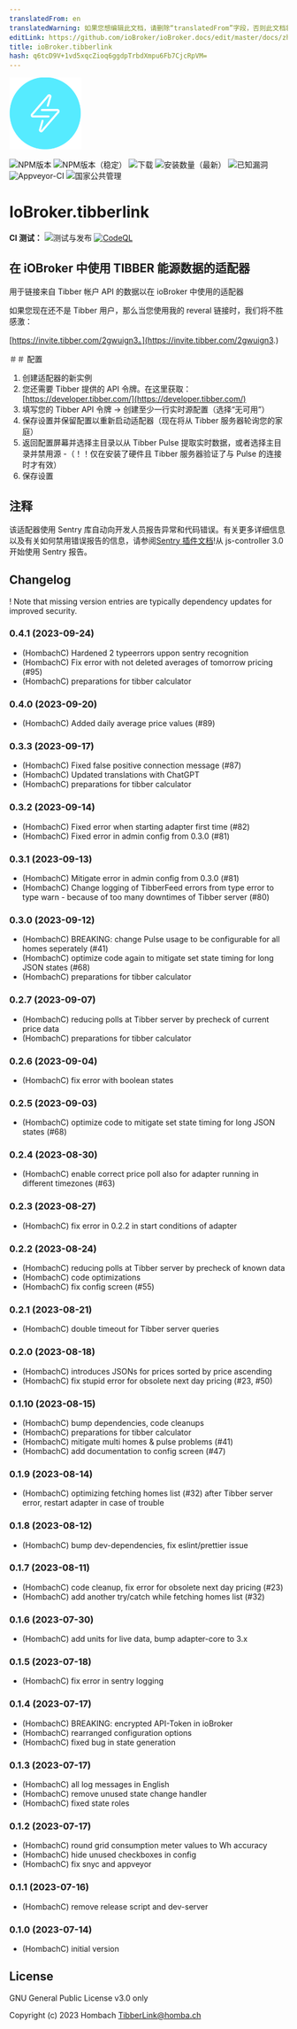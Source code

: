 ```yaml
---
translatedFrom: en
translatedWarning: 如果您想编辑此文档，请删除“translatedFrom”字段，否则此文档将再次自动翻译
editLink: https://github.com/ioBroker/ioBroker.docs/edit/master/docs/zh-cn/adapterref/iobroker.tibberlink/README.md
title: ioBroker.tibberlink
hash: q6tcD9V+1vd5xqcZioq6ggdpTrbdXmpu6Fb7CjcRpVM=
---
```

![标识](../../../en/adapterref/iobroker.tibberlink/admin/tibberlink.png)

![NPM版本](https://img.shields.io/npm/v/iobroker.tibberlink.svg)
![NPM版本（稳定）](https://iobroker.live/badges/tibberlink-stable.svg)
![下载](https://img.shields.io/npm/dm/iobroker.tibberlink.svg)
![安装数量（最新）](https://iobroker.live/badges/tibberlink-installed.svg)
![已知漏洞](https://snyk.io/test/github/hombach/ioBroker.tibberlink/badge.svg)
![Appveyor-CI](https://ci.appveyor.com/api/projects/status/github/hombach/ioBroker.tibberlink?branch=master&svg=true)
![国家公共管理](https://nodei.co/npm/iobroker.tibberlink.png?downloads=true)

# IoBroker.tibberlink
**CI 测试：** ![测试与发布](https://github.com/hombach/ioBroker.tibberlink/workflows/Test%20and%20Release/badge.svg) [![CodeQL](https://github.com/hombach/ioBroker.tibberlink/actions/workflows/codeql-analysis.yml/badge.svg)](https://github.com/hombach/ioBroker.tibberlink/actions/workflows/codeql-analysis.yml)

## 在 iOBroker 中使用 TIBBER 能源数据的适配器
用于链接来自 Tibber 帐户 API 的数据以在 ioBroker 中使用的适配器

如果您现在还不是 Tibber 用户，那么当您使用我的 reveral 链接时，我们将不胜感激：

[https://invite.tibber.com/2gwuign3。](https://invite.tibber.com/2gwuign3.)

＃＃ 配置
1. 创建适配器的新实例
2. 您还需要 Tibber 提供的 API 令牌。在这里获取：[https://developer.tibber.com/](https://developer.tibber.com/)
3. 填写您的 Tibber API 令牌 -> 创建至少一行实时源配置（选择“无可用”）
4. 保存设置并保留配置以重新启动适配器（现在将从 Tibber 服务器轮询您的家庭）
4. 返回配置屏幕并选择主目录以从 Tibber Pulse 提取实时数据，或者选择主目录并禁用源 -（！！仅在安装了硬件且 Tibber 服务器验证了与 Pulse 的连接时才有效）
5. 保存设置

## 注释
该适配器使用 Sentry 库自动向开发人员报告异常和代码错误。有关更多详细信息以及有关如何禁用错误报告的信息，请参阅[Sentry 插件文档](https://github.com/ioBroker/plugin-sentry#plugin-sentry)!从 js-controller 3.0 开始使用 Sentry 报告。

## Changelog
! Note that missing version entries are typically dependency updates for improved security.

### 0.4.1 (2023-09-24)
* (HombachC) Hardened 2 typeerrors uppon sentry recognition
* (HombachC) Fix error with not deleted averages of tomorrow pricing (#95)
* (HombachC) preparations for tibber calculator
### 0.4.0 (2023-09-20)
* (HombachC) Added daily average price values (#89)
### 0.3.3 (2023-09-17)
* (HombachC) Fixed false positive connection message (#87)
* (HombachC) Updated translations with ChatGPT
* (HombachC) preparations for tibber calculator
### 0.3.2 (2023-09-14)
* (HombachC) Fixed error when starting adapter first time (#82)
* (HombachC) Fixed error in admin config from 0.3.0 (#81)
### 0.3.1 (2023-09-13)
* (HombachC) Mitigate error in admin config from 0.3.0 (#81)
* (HombachC) Change logging of TibberFeed errors from type error to type warn - because of too many downtimes of Tibber server (#80)
### 0.3.0 (2023-09-12)
* (HombachC) BREAKING: change Pulse usage to be configurable for all homes seperately (#41)
* (HombachC) optimize code again to mitigate set state timing for long JSON states (#68)
* (HombachC) preparations for tibber calculator
### 0.2.7 (2023-09-07)
* (HombachC) reducing polls at Tibber server by precheck of current price data
* (HombachC) preparations for tibber calculator
### 0.2.6 (2023-09-04)
* (HombachC) fix error with boolean states
### 0.2.5 (2023-09-03)
* (HombachC) optimize code to mitigate set state timing for long JSON states (#68) 
### 0.2.4 (2023-08-30)
* (HombachC) enable correct price poll also for adapter running in different timezones (#63) 
### 0.2.3 (2023-08-27)
* (HombachC) fix error in 0.2.2 in start conditions of adapter
### 0.2.2 (2023-08-24)
* (HombachC) reducing polls at Tibber server by precheck of known data
* (HombachC) code optimizations
* (HombachC) fix config screen (#55)
### 0.2.1 (2023-08-21)
* (HombachC) double timeout for Tibber server queries
### 0.2.0 (2023-08-18)
* (HombachC) introduces JSONs for prices sorted by price ascending
* (HombachC) fix stupid error for obsolete next day pricing (#23, #50)
### 0.1.10 (2023-08-15)
* (HombachC) bump dependencies, code cleanups
* (HombachC) preparations for tibber calculator
* (HombachC) mitigate multi homes & pulse problems (#41)
* (HombachC) add documentation to config screen (#47)
### 0.1.9 (2023-08-14)
* (HombachC) optimizing fetching homes list (#32) after Tibber server error, restart adapter in case of trouble
### 0.1.8 (2023-08-12)
* (HombachC) bump dev-dependencies, fix eslint/prettier issue
### 0.1.7 (2023-08-11)
* (HombachC) code cleanup, fix error for obsolete next day pricing (#23)
* (HombachC) add another try/catch while fetching homes list (#32)
### 0.1.6 (2023-07-30)
* (HombachC) add units for live data, bump adapter-core to 3.x
### 0.1.5 (2023-07-18)
* (HombachC) fix error in sentry logging
### 0.1.4 (2023-07-17)
* (HombachC) BREAKING: encrypted API-Token in ioBroker
* (HombachC) rearranged configuration options
* (HombachC) fixed bug in state generation
### 0.1.3 (2023-07-17)
* (HombachC) all log messages in English
* (HombachC) remove unused state change handler
* (HombachC) fixed state roles
### 0.1.2 (2023-07-17)
* (HombachC) round grid consumption meter values to Wh accuracy
* (HombachC) hide unused checkboxes in config
* (HombachC) fix snyc and appveyor
### 0.1.1 (2023-07-16)
* (HombachC) remove release script and dev-server
### 0.1.0 (2023-07-14)
* (HombachC) initial version

## License
GNU General Public License v3.0 only

Copyright (c) 2023 Hombach <TibberLink@homba.ch>